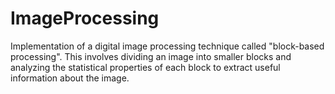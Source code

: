 # ImageProcessing
 Implementation of a digital image processing technique called "block-based processing". This involves dividing an image into smaller blocks and analyzing the statistical properties of each block to extract useful information about the image.  
